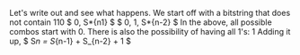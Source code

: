Let's write out and see what happens. We start off with a bitstring that does not contain 110 
$ 0, S*{n1} $ 
$ 0, 1, S*{n-2} $ 
In the above, all possible combos start with 0. There is also the possibility of having all 1's: 1 
Adding it up, $ S*n = S*{n-1} + S_{n-2} + 1 $
